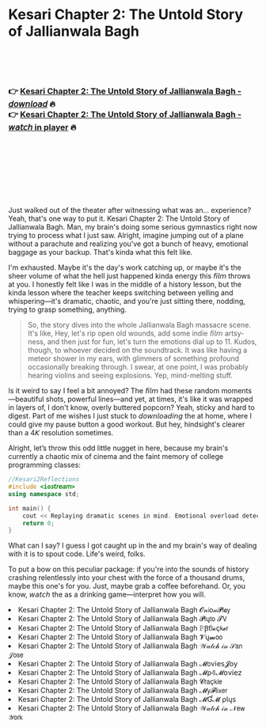 <h1>Kesari Chapter 2: The Untold Story of Jallianwala Bagh</h1>

<br><br><br>

<h3>👉 <a href="https://Gunarajs-stergepelec1988.github.io/fqadotfdmu/">Kesari Chapter 2: The Untold Story of Jallianwala Bagh - 𝘥𝘰𝘸𝘯𝘭𝘰𝘢𝘥</a> 🔥<br>
👉 <a href="https://Gunarajs-stergepelec1988.github.io/fqadotfdmu/">Kesari Chapter 2: The Untold Story of Jallianwala Bagh - 𝘸𝘢𝘵𝘤𝘩 in player</a> 🔥
</h3>



<br><br><br><br><br><br><br>


Just walked out of the theater after witnessing what was an... experience? Yeah, that's one way to put it. Kesari Chapter 2: The Untold Story of Jallianwala Bagh. Man, my brain's doing some serious gymnastics right now trying to process what I just saw. Alright, imagine jumping out of a plane without a parachute and realizing you've got a bunch of heavy, emotional baggage as your backup. That's kinda what this   felt like.

I'm exhausted. Maybe it's the day's work catching up, or maybe it's the sheer volume of what the hell just happened kinda energy this 𝘧𝘪𝘭𝘮 throws at you. I honestly felt like I was in the middle of a history lesson, but the kinda lesson where the teacher keeps switching between yelling and whispering—it's dramatic, chaotic, and you're just sitting there, nodding, trying to grasp something, anything. 

> So, the story dives into the whole Jallianwala Bagh massacre scene. It's like, Hey, let's rip open old wounds, add some indie 𝘧𝘪𝘭𝘮 artsy-ness, and then just for fun, let's turn the emotions dial up to 11. Kudos, though, to whoever decided on the soundtrack. It was like having a meteor shower in my ears, with glimmers of something profound occasionally breaking through. I swear, at one point, I was probably hearing violins and seeing explosions. Yep, mind-melting stuff.

Is it weird to say I feel a bit annoyed? The 𝘧𝘪𝘭𝘮 had these random moments—beautiful shots, powerful lines—and yet, at times, it's like it was wrapped in layers of, I don't know, overly buttered popcorn? Yeah, sticky and hard to digest. Part of me wishes I just stuck to 𝘥𝘰𝘸𝘯𝘭𝘰𝘢𝘥𝘪𝘯𝘨 the   at home, where I could give my pause button a good workout. But hey, hindsight's clearer than a 4𝘒 resolution sometimes.

Alright, let’s throw this odd little nugget in here, because my brain's currently a chaotic mix of cinema and the faint memory of college programming classes:

```cpp
//Kesari2Reflections
#include <io𝘴𝘵𝘳𝘦𝘢𝘮>
using namespace std;

int main() {
    cout << Replaying dramatic scenes in mind. Emotional overload detected... << endl;
    return 0;
}
```

What can I say? I guess I got caught up in the   and my brain's way of dealing with it is to spout code. Life's weird, folks.

To put a bow on this peculiar package: if you're into the sounds of history crashing relentlessly into your chest with the force of a thousand drums, maybe this one's for you. Just, maybe grab a coffee beforehand. Or, you know, 𝘸𝘢𝘵𝘤𝘩 the   as a drinking game—interpret how you will.

<li>Kesari Chapter 2: The Untold Story of Jallianwala Bagh 𝓞𝓃𝗂𝗈𝓃𝓟𝗅𝖆𝗒</li>
<li>Kesari Chapter 2: The Untold Story of Jallianwala Bagh 𝓟𝗅ų𝗍𝗈 𝓣𝖵</li>
<li>Kesari Chapter 2: The Untold Story of Jallianwala Bagh 𝙿Ꞵť𝗅𝓸ç𝗄𝓮𝗋</li>
<li>Kesari Chapter 2: The Untold Story of Jallianwala Bagh 𝓥ų𝓶𝗈𝗈</li>
<li>Kesari Chapter 2: The Untold Story of Jallianwala Bagh 𝒲𝒶𝓉𝒸𝒽 𝒾𝓃 𝒮𝖺𝗇 𝒥𝗈𝗌𝖾</li>
<li>Kesari Chapter 2: The Untold Story of Jallianwala Bagh 𝓜𝗈ν𝗂𝖾𝗌𝓙𝗈𝗒</li>
<li>Kesari Chapter 2: The Untold Story of Jallianwala Bagh 𝓜ρ𝟜𝓜𝗈ν𝗂𝖾𝗓</li>
<li>Kesari Chapter 2: The Untold Story of Jallianwala Bagh 𝓒𝗋𝖺ç𝗄𝗅𝖾</li>
<li>Kesari Chapter 2: The Untold Story of Jallianwala Bagh 𝓜𝗒𝓕𝗅𝗂𝗑𝖾𝗋</li>
<li>Kesari Chapter 2: The Untold Story of Jallianwala Bagh 𝓜Ɠ𝓜 ρ𝗅ų𝗌</li>
<li>Kesari Chapter 2: The Untold Story of Jallianwala Bagh 𝒲𝒶𝓉𝒸𝒽 𝒾𝓃 𝒩𝖾𝗐 𝒴𝗈𝗋𝗄</li>
